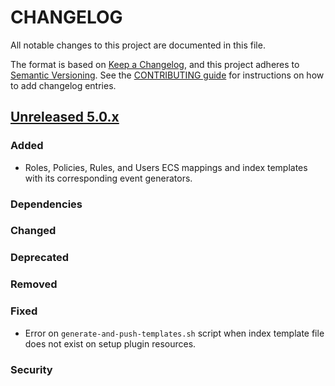 # CHANGELOG

All notable changes to this project are documented in this file.

The format is based on [Keep a Changelog](https://keepachangelog.com/en/1.0.0/), and this project adheres to [Semantic Versioning](https://semver.org/spec/v2.0.0.html). See the [CONTRIBUTING guide](./CONTRIBUTING.md#Changelog) for instructions on how to add changelog entries.

## [Unreleased 5.0.x]

### Added
- Roles, Policies, Rules, and Users ECS mappings and index templates with its corresponding event generators.

### Dependencies

### Changed

### Deprecated

### Removed

### Fixed
- Error on `generate-and-push-templates.sh` script when index template file does not exist on setup plugin resources.

### Security

[Unreleased 5.0.x]: https://github.com/wazuh/wazuh-indexer-plugins/compare/main...main